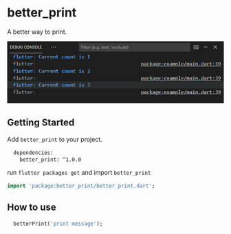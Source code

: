 # better_print

A better way to print.


![](https://github.com/sanihaq/better_print/blob/master/assets/example.png)

## Getting Started

Add `better_print` to your project.
```
  dependencies:
    better_print: ^1.0.0
```

run `flutter packages get` and import `better_print`
```dart
import 'package:better_print/better_print.dart';
```

## How to use

```dart
  betterPrint('print message');
```
